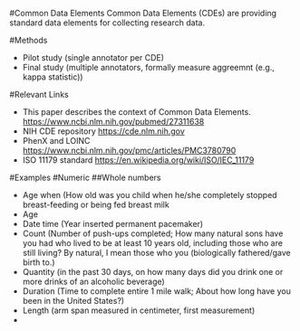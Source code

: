 #Common Data Elements
Common Data Elements (CDEs) are providing standard data elements for collecting research data.

#Methods
- Pilot study (single annotator per CDE)
- Final study (multiple annotators, formally measure aggreemnt (e.g., kappa statistic))

#Relevant Links 
- This paper describes the context of Common Data Elements. https://www.ncbi.nlm.nih.gov/pubmed/27311638
- NIH CDE repository https://cde.nlm.nih.gov
- PhenX and LOINC https://www.ncbi.nlm.nih.gov/pmc/articles/PMC3780790
- ISO 11179 standard https://en.wikipedia.org/wiki/ISO/IEC_11179


#Examples
#Numeric
##Whole numbers


-	Age when (How old was you child when he/she completely stopped breast-feeding or being fed breast milk
-	Age
-	Date time (Year inserted permanent pacemaker)
-	Count (Number of push-ups completed; How many natural sons have you had who lived to be at least 10 years old, including those who are still living? By natural, I mean those who you (biologically fathered/gave birth to.)
-	Quantity (in the past 30 days, on how many days did you drink one or more drinks of an alcoholic beverage)
-	Duration (Time to complete entire 1 mile walk; About how long have you been in the United States?)
-	Length (arm span measured in centimeter, first measurement)
-	
